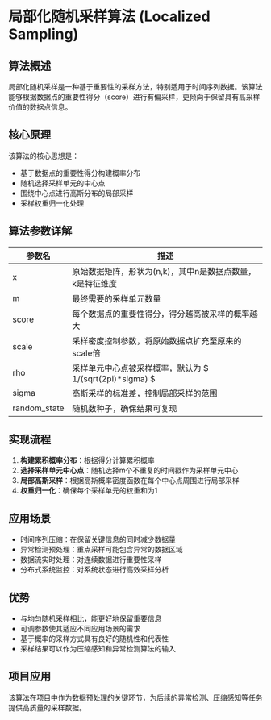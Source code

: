 # 局部化随机采样算法 (Localized Sampling)

## 算法概述
局部化随机采样是一种基于重要性的采样方法，特别适用于时间序列数据。该算法能够根据数据点的重要性得分（score）进行有偏采样，更倾向于保留具有高采样价值的数据点信息。

## 核心原理
该算法的核心思想是：
- 基于数据点的重要性得分构建概率分布
- 随机选择采样单元的中心点
- 围绕中心点进行高斯分布的局部采样
- 采样权重归一化处理

## 算法参数详解
| 参数名 | 描述 |
|--------|------|
| x | 原始数据矩阵，形状为(n,k)，其中n是数据点数量，k是特征维度 |
| m | 最终需要的采样单元数量 |
| score | 每个数据点的重要性得分，得分越高被采样的概率越大 |
| scale | 采样密度控制参数，将原始数据点扩充至原来的scale倍 |
| rho | 采样单元中心点被采样概率，默认为 $ 1/(sqrt(2pi)*sigma) $ |
| sigma | 高斯采样的标准差，控制局部采样的范围 |
| random_state | 随机数种子，确保结果可复现 |

## 实现流程
1. **构建累积概率分布**：根据得分计算累积概率
2. **选择采样单元中心点**：随机选择m个不重复的时间戳作为采样单元中心
3. **局部高斯采样**：根据高斯概率密度函数在每个中心点周围进行局部采样
4. **权重归一化**：确保每个采样单元的权重和为1

## 应用场景
- 时间序列压缩：在保留关键信息的同时减少数据量
- 异常检测预处理：重点采样可能包含异常的数据区域
- 数据流实时处理：对连续数据进行重要性采样
- 分布式系统监控：对系统状态进行高效采样分析

## 优势
- 与均匀随机采样相比，能更好地保留重要信息
- 可调参数使其适应不同应用场景的需求
- 基于概率的采样方式具有良好的随机性和代表性
- 采样结果可以作为压缩感知和异常检测算法的输入

## 项目应用
该算法在项目中作为数据预处理的关键环节，为后续的异常检测、压缩感知等任务提供高质量的采样数据。